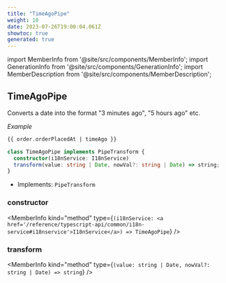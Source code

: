 ```yaml
---
title: "TimeAgoPipe"
weight: 10
date: 2023-07-26T19:00:04.061Z
showtoc: true
generated: true
---
```

<!-- This file was generated from the Vendure source. Do not modify. Instead, re-run the "docs:build" script -->
import MemberInfo from '@site/src/components/MemberInfo';
import GenerationInfo from '@site/src/components/GenerationInfo';
import MemberDescription from '@site/src/components/MemberDescription';


## TimeAgoPipe

<GenerationInfo sourceFile="packages/admin-ui/src/lib/core/src/shared/pipes/time-ago.pipe.ts" sourceLine="18" packageName="@vendure/admin-ui" />

Converts a date into the format "3 minutes ago", "5 hours ago" etc.

*Example*

```HTML
{{ order.orderPlacedAt | timeAgo }}
```

```ts title="Signature"
class TimeAgoPipe implements PipeTransform {
  constructor(i18nService: I18nService)
  transform(value: string | Date, nowVal?: string | Date) => string;
}
```
* Implements: <code>PipeTransform</code>



<div className="members-wrapper">

### constructor

<MemberInfo kind="method" type={`(i18nService: <a href='/reference/typescript-api/common/i18n-service#i18nservice'>I18nService</a>) => TimeAgoPipe`}   />


### transform

<MemberInfo kind="method" type={`(value: string | Date, nowVal?: string | Date) => string`}   />




</div>
